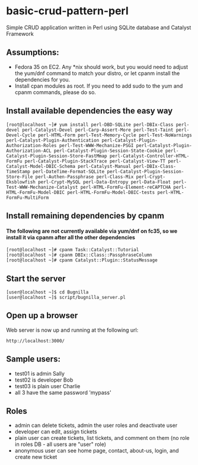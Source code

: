 # basic-crud-pattern-perl
Simple CRUD application written in Perl using SQLite database and Catalyst Framework

## Assumptions:
- Fedora 35 on EC2. Any *nix should work, but you would need to adjust the yum/dnf command to match your distro, or let cpanm install the dependencies for you.
- Install cpan modules as root. If you need to add sudo to the yum and cpanm commands, please do so.

## Install available dependencies the easy way
```
[root@localhost ~]# yum install perl-DBD-SQLite perl-DBIx-Class perl-devel perl-Catalyst-Devel perl-Carp-Assert-More perl-Test-Taint perl-Devel-Cycle perl-HTML-Form perl-Test-Memory-Cycle perl-Test-NoWarnings perl-Catalyst-Plugin-Authentication perl-Catalyst-Plugin-Authorization-Roles perl-Test-WWW-Mechanize-PSGI perl-Catalyst-Plugin-Authorization-ACL perl-Catalyst-Plugin-Session-State-Cookie perl-Catalyst-Plugin-Session-Store-FastMmap perl-Catalyst-Controller-HTML-FormFu perl-Catalyst-Plugin-StackTrace perl-Catalyst-View-TT perl-Catalyst-Model-DBIC-Schema perl-Catalyst-Manual perl-DBIx-Class-TimeStamp perl-DateTime-Format-SQLite perl-Catalyst-Plugin-Session-Store-File perl-Authen-Passphrase perl-Class-Mix perl-Crypt-Eksblowfish perl-Crypt-MySQL perl-Data-Entropy perl-Data-Float perl-Test-WWW-Mechanize-Catalyst perl-HTML-FormFu-Element-reCAPTCHA perl-HTML-FormFu-Model-DBIC perl-HTML-FormFu-Model-DBIC-tests perl-HTML-FormFu-MultiForm
```

## Install remaining dependencies by cpanm
#### The following are not currently available via yum/dnf on fc35, so we install it via cpanm after all the other dependencies
```
[root@localhost ~]# cpanm Task::Catalyst::Tutorial 
[root@localhost ~]# cpanm DBIx::Class::PassphraseColumn
[root@localhost ~]# cpanm Catalyst::Plugin::StatusMessage
```

## Start the server
```
[user@localhost ~]$ cd Bugnilla
[user@localhost ~]$ script/bugnilla_server.pl
```

## Open up a browser
Web server is now up and running at the following url:
```
http://localhost:3000/
```

## Sample users:
- test01 is admin Sally
- test02 is developer Bob
- test03 is plain user Charlie
- all 3 have the same password 'mypass'

## Roles
- admin can delete tickets, admin the user roles and deactivate user
- developer can edit, assign tickets
- plain user can create tickets, list tickets, and comment on them (no role in roles DB - all users are "user" role)
- anonymous user can see home page, contact, about-us, login, and create new ticket
